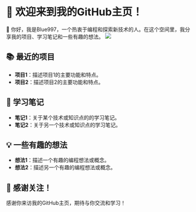 # 🚀 欢迎来到我的GitHub主页！  
  
👋 你好，我是Blue997，一个热衷于编程和探索新技术的人。在这个空间里，我分享我的项目、学习笔记和一些有趣的想法。 
![](https://media.giphy.com/media/xT9DPDaFp65bRP0Ruo/giphy.gif?cid=790b7611vmn17kkzvht3jvojs7zvmh6nyaxcgtnx3db01ihz&ep=v1_gifs_search&rid=giphy.gif&ct=g)
  
## 📚 最近的项目  
  
- **项目1**：描述项目1的主要功能和特点。  
- **项目2**：描述项目2的主要功能和特点。  
  
## 📖 学习笔记  
  
- **笔记1**：关于某个技术或知识点的的学习笔记。  
- **笔记2**：关于另一个技术或知识点的学习笔记。  
  
## 💡 一些有趣的想法  
  
- **想法1**：描述一个有趣的编程想法或概念。  
- **想法2**：描述另一个有趣的编程想法或概念。  
  
## 🎉 感谢关注！  
  
感谢你来访我的GitHub主页，期待与你交流和学习！
